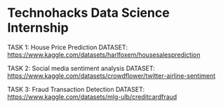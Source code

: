 # Technohacks Data Science Internship

TASK 1: House Price Prediction
DATASET: https://www.kaggle.com/datasets/harlfoxem/housesalesprediction

TASK 2: Social media sentiment analysis
DATASET: https://www.kaggle.com/datasets/crowdflower/twitter-airline-sentiment

TASK 3: Fraud Transaction Detection
DATASET: https://www.kaggle.com/datasets/mlg-ulb/creditcardfraud
